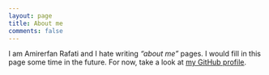 ```yaml
---
layout: page
title: About me
comments: false
---
```


I am Amirerfan Rafati and I hate writing *“about me”* pages. I would fill in this page some time in the future. For now, take a look at [my GitHub profile](https://github.com/aerfanr).